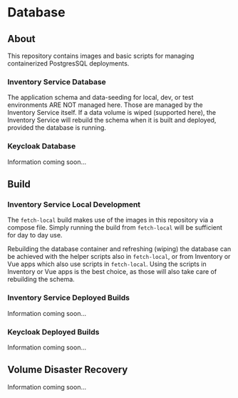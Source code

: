 # Database

## About

This repository contains images and basic scripts for managing containerized PostgresSQL deployments.  

### Inventory Service Database
The application schema and data-seeding for local, dev, or test environments ARE NOT managed here. Those are managed by the Inventory Service itself. If a data volume is wiped (supported here), the Inventory Service will rebuild the schema when it is built and deployed, provided the database is running.

### Keycloak Database
Information coming soon...

## Build

### Inventory Service Local Development
The `fetch-local` build makes use of the images in this repository via a compose file. Simply running the build from `fetch-local` will be sufficient for day to day use.

Rebuilding the database container and refreshing (wiping) the database can be achieved with the helper scripts also in `fetch-local`, or from Inventory or Vue apps which also use scripts in `fetch-local`. Using the scripts in Inventory or Vue apps is the best choice, as those will also take care of rebuilding the schema.

<!-- * `./heper.sh build-inventory-db` - Will rebuild the database container.
* `./helper.sh wipe-inventory-db` - Will rebuild the db container and wipe the data volume. -->

### Inventory Service Deployed Builds
Information coming soon...

### Keycloak Deployed Builds
Information coming soon...

## Volume Disaster Recovery
Information coming soon...
